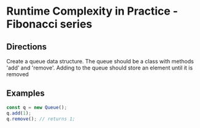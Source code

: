 # Runtime Complexity in Practice - Fibonacci series

## Directions

Create a queue data structure.  The queue should be a class with methods 'add' and 'remove'. Adding to the queue should store an element until it is removed

## Examples

```javascript
const q = new Queue();
q.add(1);
q.remove(); // returns 1;
```
